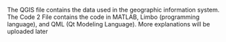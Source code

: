 The QGIS file contains the data used in the geographic information system.
The Code 2 File contains the code in MATLAB, Limbo (programming language), and QML (Qt Modeling Language).
More explanations will be uploaded later
